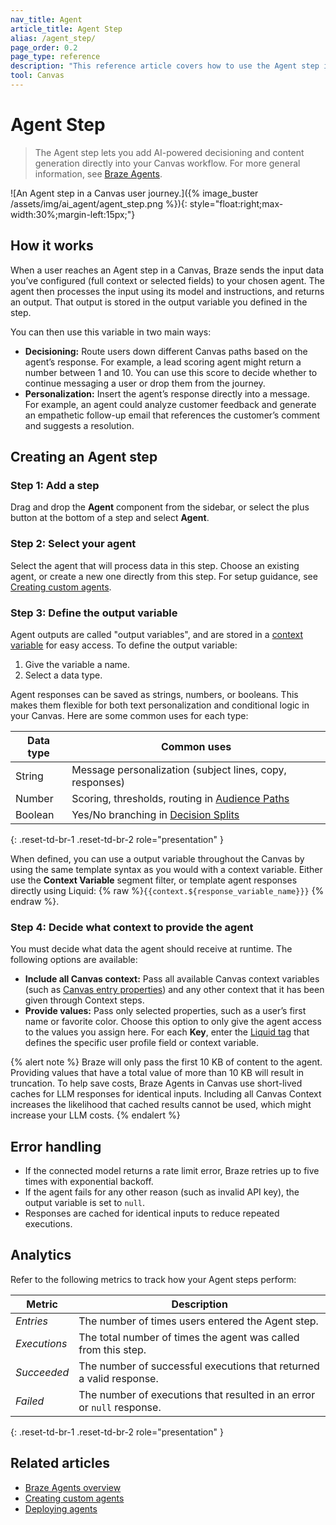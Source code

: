 ```yaml
---
nav_title: Agent
article_title: Agent Step
alias: /agent_step/
page_order: 0.2
page_type: reference
description: "This reference article covers how to use the Agent step in Canvas to generate content or make intelligent decisions in real time."
tool: Canvas
---
```


# Agent Step  

> The Agent step lets you add AI-powered decisioning and content generation directly into your Canvas workflow. For more general information, see [Braze Agents]({{site.baseurl}}/user_guide/brazeai/agents/). 

![An Agent step in a Canvas user journey.]({% image_buster /assets/img/ai_agent/agent_step.png %}){: style="float:right;max-width:30%;margin-left:15px;"}

## How it works

When a user reaches an Agent step in a Canvas, Braze sends the input data you’ve configured (full context or selected fields) to your chosen agent. The agent then processes the input using its model and instructions, and returns an output. That output is stored in the output variable you defined in the step.

You can then use this variable in two main ways:

- **Decisioning:** Route users down different Canvas paths based on the agent’s response. For example, a lead scoring agent might return a number between 1 and 10. You can use this score to decide whether to continue messaging a user or drop them from the journey.
- **Personalization:** Insert the agent’s response directly into a message. For example, an agent could analyze customer feedback and generate an empathetic follow-up email that references the customer’s comment and suggests a resolution.

## Creating an Agent step

### Step 1: Add a step

Drag and drop the **Agent** component from the sidebar, or select the <i class="fas fa-plus-circle"></i> plus button at the bottom of a step and select **Agent**.  

### Step 2: Select your agent  

Select the agent that will process data in this step. Choose an existing agent, or create a new one directly from this step. For setup guidance, see [Creating custom agents]({{site.baseurl}}/user_guide/brazeai/agents/creating_agents/).

### Step 3: Define the output variable

Agent outputs are called "output variables", and are stored in a [context variable]({{site.baseurl}}/user_guide/engagement_tools/canvas/canvas_components/context/#context-variable-types) for easy access. To define the output variable:

1. Give the variable a name.
2. Select a data type. 

Agent responses can be saved as strings, numbers, or booleans. This makes them flexible for both text personalization and conditional logic in your Canvas. Here are some common uses for each type:

| Data type | Common uses |
| --- | --- |
| String | Message personalization (subject lines, copy, responses) |
| Number | Scoring, thresholds, routing in [Audience Paths]({{site.baseurl}}/user_guide/engagement_tools/canvas/canvas_components/audience_paths) |
| Boolean | Yes/No branching in [Decision Splits]({{site.baseurl}}/user_guide/engagement_tools/canvas/canvas_components/decision_split) |
{: .reset-td-br-1 .reset-td-br-2 role="presentation" }

When defined, you can use a output variable throughout the Canvas by using the same template syntax as you would with a context variable. Either use the **Context Variable** segment filter, or template agent responses directly using Liquid: {% raw %}`{{context.${response_variable_name}}}` {% endraw %}.

### Step 4: Decide what context to provide the agent  

You must decide what data the agent should receive at runtime. The following options are available:  

- **Include all Canvas context:** Pass all available Canvas context variables (such as [Canvas entry properties]({{site.baseurl}}/user_guide/engagement_tools/canvas/create_a_canvas/canvas_entry_properties_event_properties)) and any other context that it has been given through Context steps.  
- **Provide values:** Pass only selected properties, such as a user’s first name or favorite color. Choose this option to only give the agent access to the values you assign here. For each **Key**, enter the [Liquid tag]({{site.baseurl}}/user_guide/personalization_and_dynamic_content/liquid/supported_personalization_tags) that defines the specific user profile field or context variable.  

{% alert note %}
Braze will only pass the first 10 KB of content to the agent. Providing values that have a total value of more than 10 KB will result in truncation. To help save costs, Braze Agents in Canvas use short-lived caches for LLM responses for identical inputs. Including all Canvas Context increases the likelihood that cached results cannot be used, which might increase your LLM costs.
{% endalert %}

## Error handling  

- If the connected model returns a rate limit error, Braze retries up to five times with exponential backoff.  
- If the agent fails for any other reason (such as invalid API key), the output variable is set to `null`.  
- Responses are cached for identical inputs to reduce repeated executions.  

## Analytics  

Refer to the following metrics to track how your Agent steps perform:  

| Metric | Description |
| --- | --- |
| _Entries_ | The number of times users entered the Agent step. |
| _Executions_ | The total number of times the agent was called from this step. |
| _Succeeded_ | The number of successful executions that returned a valid response. |
| _Failed_ | The number of executions that resulted in an error or `null` response. |
{: .reset-td-br-1 .reset-td-br-2 role="presentation" }

## Related articles  

- [Braze Agents overview]({{site.baseurl}}/user_guide/brazeai/agents/)  
- [Creating custom agents]({{site.baseurl}}/user_guide/brazeai/agents/creating_agents/)  
- [Deploying agents]({{site.baseurl}}/user_guide/brazeai/agents/deploying_agents/)  